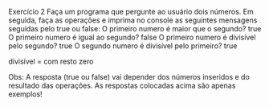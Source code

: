 Exercício 2
Faça um programa que pergunte ao usuário dois números. Em seguida, faça as operações e imprima no console as seguintes mensagens seguidas pelo true ou false: O primeiro numero é maior que o segundo? true
O primeiro numero é igual ao segundo? false
O primeiro numero é divisível pelo segundo? true
O segundo numero é divisível pelo primeiro? true

divisível = com resto zero

Obs: A resposta (true ou false) vai depender dos números inseridos e do resultado das operações. As respostas colocadas acima são apenas exemplos!